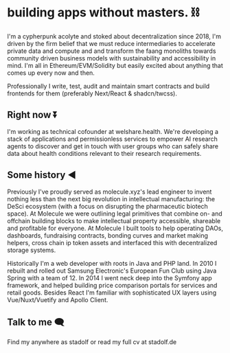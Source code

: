 # building apps without masters. ⛓️

I'm a cypherpunk acolyte and stoked about decentralization since 2018, I'm driven by the firm belief that we must reduce intermediaries to accelerate private data and compute and and transform the faang monoliths towards community driven business models with sustainability and accessibility in mind. I'm all in Ethereum/EVM/Solidity but easily excited about anything that comes up every now and then. 

Professionally I write, test, audit and maintain smart contracts and build frontends for them (preferably Next/React & shadcn/twcss). 

## Right now ⏬

I'm working as technical cofounder at welshare.health. We're developing a stack of applications and permissionless services to empower AI research agents to discover and get in touch with user groups who can safely share data about health conditions relevant to their research requirements.  

## Some history ◀️

Previously I've proudly served as molecule.xyz's lead engineer to invent nothing less than the next big revolution in intellectual manufacturing: the DeSci ecosystem (with a focus on disrupting the pharmaceutic biotech space). At Molecule we were outlining legal primitives that combine on- and offchain building blocks to make intellectual property accessible, shareable and profitable for everyone. At Molecule I built tools to help operating DAOs, dashboards, fundraising contracts, bonding curves and market making helpers, cross chain ip token assets and interfaced this with decentralized storage systems.

Historically I'm a web developer with roots in Java and PHP land. In 2010 I rebuilt and rolled out Samsung Electronic's European Fun Club using Java Spring with a team of 12. In 2014 I went neck deep into the Symfony app framework, and helped building price comparison portals for services and retail goods. Besides React I'm familiar with sophisticated UX layers using Vue/Nuxt/Vuetify and Apollo Client. 

## Talk to me 🗨️

Find my anywhere as stadolf or read my full cv at stadolf.de
